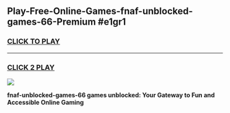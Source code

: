 
## Play-Free-Online-Games-fnaf-unblocked-games-66-Premium #e1gr1
<h3>
<a href="https://premium.freeplayer.one?title=fnaf-unblocked-games-66&ref=8M">CLICK TO PLAY</a></h3>
<hr>

<h3>
<a href="https://premium.freeplayer.one?title=fnaf-unblocked-games-66&ref=8M">CLICK 2 PLAY</a>
  
</h3>

<a href="https://premium.freeplayer.one?title=fnaf-unblocked-games-66&ref=8M"><img src="https://clearcache.store/games.png"></a>


**fnaf-unblocked-games-66 games unblocked: Your Gateway to Fun and Accessible Online Gaming**
